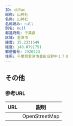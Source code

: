 ```yaml
---
ID: cURac
総称: 山神社
名称: 山神社
名称読み: null
別名: null
都道府県: 千葉県
区域: 君津市
緯度: 35.2331649
経度: 140.0791751
郵便番号: 2920523
住所: 千葉県君津市豊田旧野中１７８
---
```


## その他

### 参考URL

| URL | 説明          |
| --- | ------------- |
|     | OpenStreetMap |
